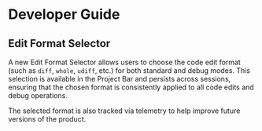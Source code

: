 # Developer Guide

## Edit Format Selector

A new Edit Format Selector allows users to choose the code edit format (such as `diff`, `whole`, `udiff`, etc.) for both standard and debug modes. This selection is available in the Project Bar and persists across sessions, ensuring that the chosen format is consistently applied to all code edits and debug operations.

The selected format is also tracked via telemetry to help improve future versions of the product.